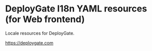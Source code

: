 DeployGate I18n YAML resources (for Web frontend)
===========

Locale resources for DeployGate.

https://deploygate.com
